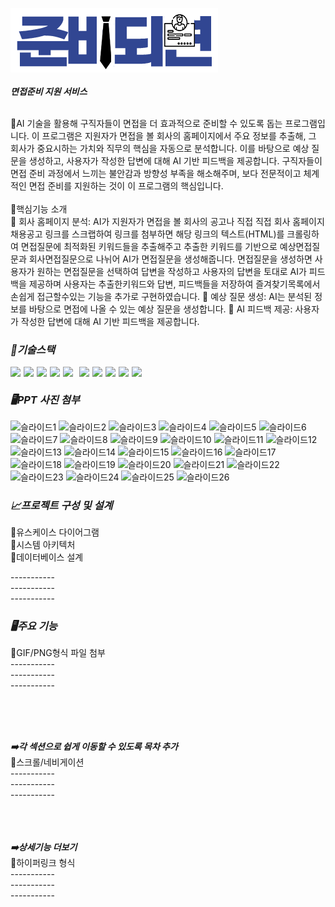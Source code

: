 ![이미지 설명](front/src/assets/readylogo.png)<br>
<br>
***면접준비 지원 서비스***

<br> 📌AI 기술을 활용해 구직자들이 면접을 더 효과적으로 준비할 수 있도록 돕는 프로그램입니다. 이 프로그램은 지원자가 면접을 볼 회사의 홈페이지에서 주요 정보를 추출해, 그 회사가 중요시하는 가치와 직무의 핵심을 자동으로 분석합니다. 이를 바탕으로 예상 질문을 생성하고, 사용자가 작성한 답변에 대해 AI 기반 피드백을 제공합니다. 구직자들이 면접 준비 과정에서 느끼는 불안감과 방향성 부족을 해소해주며, 보다 전문적이고 체계적인 면접 준비를 지원하는 것이 이 프로그램의 핵심입니다.<br>
<br>
📌핵심기능 소개<br>
🔸 회사 홈페이지 분석: AI가 지원자가 면접을 볼 회사의 공고나 직접 직접 회사 홈페이지 채용공고 링크를 스크랩하여 링크를 첨부하면 해당 링크의 텍스트(HTML)를 크롤링하여 면접질문에 최적화된 키워드들을 추출해주고 추출한 키워드를 기반으로 예상면접질문과 회사면접질문으로 나뉘어 AI가 면접질문을 생성해줍니다. 면접질문을 생성하면 사용자가 원하는 면접질문을 선택하여 답변을 작성하고 사용자의 답변을 토대로 AI가 피드백을 제공하며 사용자는 추출한키워드와 답변, 피드백들을 저장하여 즐겨찾기목록에서 손쉽게 접근할수있는 기능을 추가로 구현하였습니다.
🔸 예상 질문 생성: AI는 분석된 정보를 바탕으로 면접에 나올 수 있는 예상 질문을 생성합니다. 
🔸 AI 피드백 제공: 사용자가 작성한 답변에 대해 AI 기반 피드백을 제공합니다.
<br>

***<h3>🔧기술스택</h3>***
<div style="display: flex; gap: 5px;">
  <img src="https://img.shields.io/badge/java-007396?style=for-the-badge&logo=OpenJDK&logoColor=white"> 
<img src="https://img.shields.io/badge/Javascript-F7DF1E?style=for-the-badge&logo=javascript&logoColor=FFF"/> 
<img src="https://img.shields.io/badge/HTML5-E34F26?style=for-the-badge&logo=html5&logoColor=FFF"/>
<img src="https://img.shields.io/badge/CSS3-1572B6?style=for-the-badge&logo=css3&logoColor=FFF"/> 
<img src="https://img.shields.io/badge/css-1572B6?style=for-the-badge&logo=css3&logoColor=white"><br>

<img src="https://img.shields.io/badge/GitHub-EAEAEA?style=for-the-badge&logo=github&logoColor=000"/>
<img src="https://img.shields.io/badge/mysql-4479A1?style=for-the-badge&logo=mysql&logoColor=white">
<img src="https://img.shields.io/badge/vue.js-4FC08D?style=for-the-badge&logo=vue.js&logoColor=white">
<img src="https://img.shields.io/badge/node.js-339933?style=for-the-badge&logo=Node.js&logoColor=white">
<img src="https://img.shields.io/badge/express-000000?style=for-the-badge&logo=express&logoColor=white">
</div>

***<h3>🖥️PPT 사진 첨부</h3>***

![슬라이드1](https://github.com/user-attachments/assets/422ea79d-6f53-414c-a791-3dc47cd5d68b)
![슬라이드2](https://github.com/user-attachments/assets/c2aee89f-ad9d-44ad-9cc7-9626964b22b0)
![슬라이드3](https://github.com/user-attachments/assets/f7c5fb00-3b52-49b3-a274-e5952fce1851)
![슬라이드4](https://github.com/user-attachments/assets/96997e2e-fbbf-4e6c-aa68-fe255c508e5e)
![슬라이드5](https://github.com/user-attachments/assets/e2c9e37e-ae4c-4426-90a0-b84fae7b106e)
![슬라이드6](https://github.com/user-attachments/assets/d6ec8f2a-a8ca-4995-b7c2-d5b22ee56c5e)
![슬라이드7](https://github.com/user-attachments/assets/de18645b-6e28-4768-993d-1c1c45300043)
![슬라이드8](https://github.com/user-attachments/assets/3d86fd3f-dd8c-4582-bcd7-ab8401e0ffd1)
![슬라이드9](https://github.com/user-attachments/assets/0db78655-b423-45ba-b505-3bd622677dcc)
![슬라이드10](https://github.com/user-attachments/assets/6f536cf7-9d37-4c53-ac26-d13c9b7ee6f6)
![슬라이드11](https://github.com/user-attachments/assets/714d3e2a-9498-400a-8f0c-61706687d32a)
![슬라이드12](https://github.com/user-attachments/assets/f212d120-fdd2-4f18-bda6-33cc0ab8342e)
![슬라이드13](https://github.com/user-attachments/assets/e560a342-9340-46e2-a236-1954822ad355)
![슬라이드14](https://github.com/user-attachments/assets/d2e4217e-3356-4da7-9900-1947a8b38751)
![슬라이드15](https://github.com/user-attachments/assets/765c8c84-4cdb-401b-8d37-41d0620c875a)
![슬라이드16](https://github.com/user-attachments/assets/9b5ac4d0-c564-450a-aa5d-420222dbf2ef)
![슬라이드17](https://github.com/user-attachments/assets/eb2d4ee2-fb57-45ca-b17b-f61cae4e2faa)
![슬라이드18](https://github.com/user-attachments/assets/dfbfeb2d-a187-475f-8cd8-ff10248d5c01)
![슬라이드19](https://github.com/user-attachments/assets/e369fd31-af39-4268-91cb-c4f313363f3e)
![슬라이드20](https://github.com/user-attachments/assets/f827cc28-84b7-43be-8dda-3c712a018236)
![슬라이드21](https://github.com/user-attachments/assets/9221d0b9-3848-423f-a3aa-dfca6e4a276f)
![슬라이드22](https://github.com/user-attachments/assets/72761f53-2616-49ec-9a6e-1a62a04b426f)
![슬라이드23](https://github.com/user-attachments/assets/d7032ee8-7352-4d26-a462-b02a45c4e30a)
![슬라이드24](https://github.com/user-attachments/assets/c653ed55-f36c-4a6a-b5d6-34f76178dab8)
![슬라이드25](https://github.com/user-attachments/assets/8f159f7e-a9ca-44cd-8221-678e93895a9f)
![슬라이드26](https://github.com/user-attachments/assets/e0a31abc-7310-4668-9ea8-e86a9a999ff4)


***<h3>📈프로젝트 구성 및 설계</h3>***
🧩유스케이스 다이어그램<br>
🧩시스템 아키텍처<br>
🧩데이터베이스 설계<br>

-----------<br>
-----------<br>
-----------<br>


***<h3>🖥️주요 기능</h3>***
🧩GIF/PNG형식 파일 첨부<br>
-----------<br>
-----------<br>
-----------<br>

<br>
<br>
<br>

***➡️각 섹션으로 쉽게 이동할 수 있도록 목차 추가***<br>
🧩스크롤/네비게이션<br>
-----------<br>
-----------<br>
-----------<br>
<br>
<br>
<br>

***➡️상세기능 더보기***<br>
🧩하이퍼링크 형식<br>
-----------<br>
-----------<br>
-----------<br>
